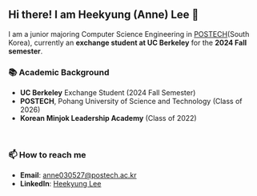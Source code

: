 ## Hi there! I am Heekyung (Anne) Lee 👋

I am a junior majoring Computer Science Engineering in [POSTECH](https://www.postech.ac.kr/eng/)(South Korea), currently an **exchange student at UC Berkeley** for the **2024 Fall semester**.
<br>

### 📚 Academic Background
- **UC Berkeley** Exchange Student (2024 Fall Semester)
- **POSTECH**, Pohang University of Science and Technology (Class of 2026)
- **Korean Minjok Leadership Academy** (Class of 2022)
<br>

### 📫 How to reach me
- **Email**: [anne030527@postech.ac.kr](mailto:anne030527@postech.ac.kr)
- **LinkedIn**: [Heekyung Lee](www.linkedin.com/in/heekyung-lee-624753289)

<!--
**Kyunnilee/Kyunnilee** is a ✨ _special_ ✨ repository because its `README.md` (this file) appears on your GitHub profile.

Here are some ideas to get you started:

- 🔭 I’m currently working on ...
- 🌱 I’m currently learning ...
- 👯 I’m looking to collaborate on ...
- 🤔 I’m looking for help with ...
- 💬 Ask me about ...
- 📫 How to reach me: 
- 😄 Pronouns: ...
- ⚡ Fun fact: ...
-->


